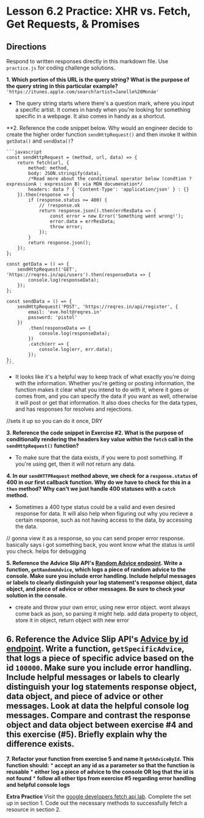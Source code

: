 # Lesson 6.2 Practice: XHR vs. Fetch, Get Requests, & Promises

## Directions
Respond to written responses directly in this markdown file. Use `practice.js` for coding challenge solutions.

**1. Which portion of this URL is the query string? What is the purpose of the query string in this particular example?**
  `'https://itunes.apple.com/search?artist=Janelle%20Monáe'`
 - The query string starts where there's a question mark, where you input a specific artist. It comes in handy when you're looking for something specific in a webpage. It also comes in handy as a shortcut.

**2. Reference the code snippet below. Why would an engineer decide to create the higher order function `sendHttpRequest()` and then invoke it within `getData()` and `sendData()`?

	```javascript
	const sendHttpRequest = (method, url, data) => {
		return fetch(url, {
			method: method,
			body: JSON.stringify(data),
			/*Read more about the conditional operator below (condtion ? expressionA : expression B) via MDN documenation*/
			headers: data ? { 'Content-Type': 'application/json' } : {}
		}).then(response => {
			if (response.status >= 400) {
				// !response.ok
				return response.json().then(errResData => {
					const error = new Error('Something went wrong!');
					error.data = errResData;
					throw error;
				});
			}
			return response.json();
		});
	};

	const getData = () => {
		sendHttpRequest('GET', 'https://reqres.in/api/users').then(responseData => {
			console.log(responseData);
		});
	};

	const sendData = () => {
		sendHttpRequest('POST', 'https://reqres.in/api/register', {
			email: 'eve.holt@reqres.in'
			password: 'pistol'
		})
			.then(responseData => {
				console.log(responseData);
			})
			.catch(err => {
				console.log(err, err.data);
			});
	};
	```
- It looks like it's a helpful way to keep track of what exactly you're doing with the information. Whether you're getting or posting information, the function makes it clear what you intend to do with it, where it goes or comes from, and you can specify the data if you want as well, otherwise it will post or get that information. It also does checks for the data types, and has responses for resolves and rejections.

//sets it up so you can do it once, DRY

**3. Reference the code snippet in Exercise #2. What is the purpose of conditionally rendering the headers key value within the `fetch` call in the `sendHttpRequest()` function?**
- To make sure that the data exists, if you were to post something. If you're using get, then it will not return any data.

**4. In our `sendHTTPRequest` method above, we check for a `response.status` of 400 in our first callback function. Why do we have to check for this in a `then` method? Why can't we just handle 400 statuses with a `catch` method.**
- Sometimes a 400 type status could be a valid and even desired response for data. It will also help when figuring out why you recieve a certain response, such as not having access to the data, by accessing the data.

// gonna view it as a response, so you can send proper error response. basically says i got something back, you wont know what the status is until you check. helps for debugging

**5. Reference the Advice Slip API's [Random Advice endpoint](https://api.adviceslip.com/#endpoint-random). Write a function, `getRandomAdvice`, which logs a piece of random advice to the console. Make sure you include error handling. Include helpful messages or labels to clearly distinguish your log statement's response object, data object, and piece of advice or other messages. Be sure to check your solution in the console.**
- create and throw your own error, using new error object. wont always come back as json, so parsing it might help. add data property to object, store it in object, return object with new error

**6. Reference the Advice Slip API's [Advice by id endpoint](https://api.adviceslip.com/#endpoint-id). Write a function, `getSpecificAdvice`, that logs a piece of specific advice based on the id `100000`. Make sure you include error handling. Include helpful messages or labels to clearly distinguish your log statements response object, data object, and piece of advice or other messages. Look at data the helpful console log messages. Compare and contrast the response object and data object between exercise #4 and this exercise (#5). Briefly explain why the difference exists.**
-

**7. Refactor your function from exercise 5 and name it `getAdviceById`. This function should:**
	* **accept an any id as a parameter so that the function is reusable**
	* **either log a piece of advice to the console OR log that the id is not found**
	* **follow all other tips from exercise #5 regarding error handling and helpful console logs**

**Extra Practice**
Visit the [google developers fetch api lab](https://developers.google.com/web/ilt/pwa/lab-fetch-api).
Complete the set up in section 1. Code out the necessary methods to successfully fetch a resource
in section 2.
